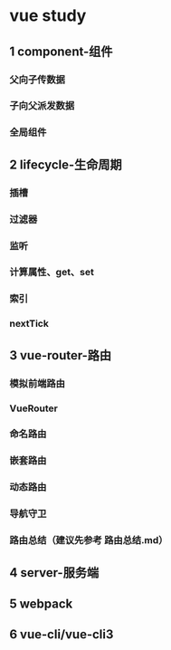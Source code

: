 # vue study
## 1 component-组件
### 父向子传数据
### 子向父派发数据
### 全局组件

## 2 lifecycle-生命周期
### 插槽
### 过滤器
### 监听
### 计算属性、get、set
### 索引
### nextTick

## 3 vue-router-路由
### 模拟前端路由
### VueRouter
### 命名路由
### 嵌套路由
### 动态路由
### 导航守卫
### 路由总结（建议先参考 路由总结.md）

## 4 server-服务端
## 5 webpack
## 6 vue-cli/vue-cli3